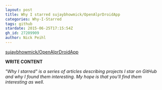 ```yaml
---
layout: post
title: Why I starred sujaybhowmick/OpenAlprDroidApp
categories: Why-I-Starred
tags: github
stardate: 2015-06-25T17:15:54Z
gh_id: 27209909
author: Nick Peihl
---
```


[sujaybhowmick/OpenAlprDroidApp](https://github.com/sujaybhowmick/OpenAlprDroidApp)

**WRITE CONTENT**

*"Why I starred" is a series of articles describing projects I star on GitHub and why I found them interesting. My hope is that you'll find them interesting as well.*

